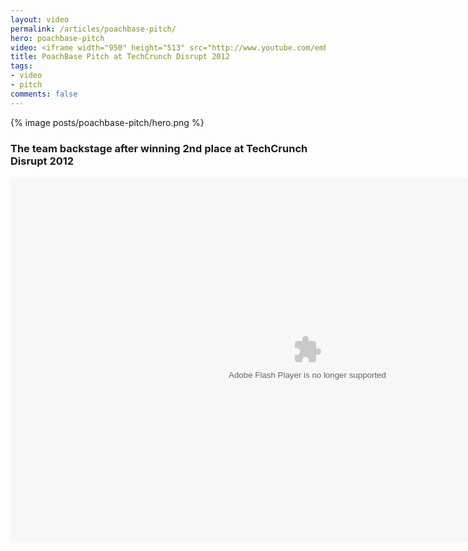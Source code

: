 ```yaml
---
layout: video
permalink: /articles/poachbase-pitch/
hero: poachbase-pitch
video: <iframe width="950" height="513" src="http://www.youtube.com/embed/dKhBwHX96-Q?wmode=opaque" frameborder="0" allowfullscreen></iframe>
title: PoachBase Pitch at TechCrunch Disrupt 2012
tags:
- video
- pitch
comments: false
---
```


<div class="hero">{% image posts/poachbase-pitch/hero.png %}</div>

<!-- <a href="/projects/poachbase">PoachBase</a> (TechCrunch Disrupt 2012) -->

<h3>The team backstage after winning 2nd place at TechCrunch Disrupt 2012</h3>
<object width='950' height='585' id='FiveminPlayer' classid='clsid:d27cdb6e-ae6d-11cf-96b8-444553540000'>
  <param name='allowfullscreen' value='true'/>
  <param name='allowScriptAccess' value='always'/>
  <param name='movie' value='http://embed.5min.com/517373352/'/>
  <param name='wmode' value='opaque' />
  <embed name='FiveminPlayer' src='http://embed.5min.com/517373352/' type='application/x-shockwave-flash' width='950' height='585' allowfullscreen='true' allowScriptAccess='always' wmode='opaque'></embed>
</object>

